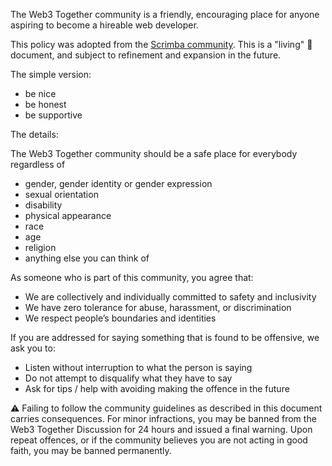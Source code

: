 The Web3 Together community is a friendly, encouraging place for anyone aspiring to become a hireable web developer.

This policy was adopted from the [Scrimba community](https://github.com/scrimba/community/blob/master/CODE-OF-CONDUCT.md). This is a "living" 🌱 document, and subject to refinement and expansion in the future.

The simple version:

* be nice
* be honest
* be supportive

The details:

The Web3 Together community should be a safe place for everybody regardless of

* gender, gender identity or gender expression
* sexual orientation
* disability
* physical appearance
* race
* age
* religion
* anything else you can think of

As someone who is part of this community, you agree that:

* We are collectively and individually committed to safety and inclusivity
* We have zero tolerance for abuse, harassment, or discrimination
* We respect people’s boundaries and identities

If you are addressed for saying something that is found to be offensive, we ask you to:

* Listen without interruption to what the person is saying
* Do not attempt to disqualify what they have to say
* Ask for tips / help with avoiding making the offence in the future

⚠️ Failing to follow the community guidelines as described in this document carries consequences. For minor infractions, you may be banned from the Web3 Together Discussion for 24 hours and issued a final warning. Upon repeat offences, or if the community believes you are not acting in good faith, you may be banned permanently.
